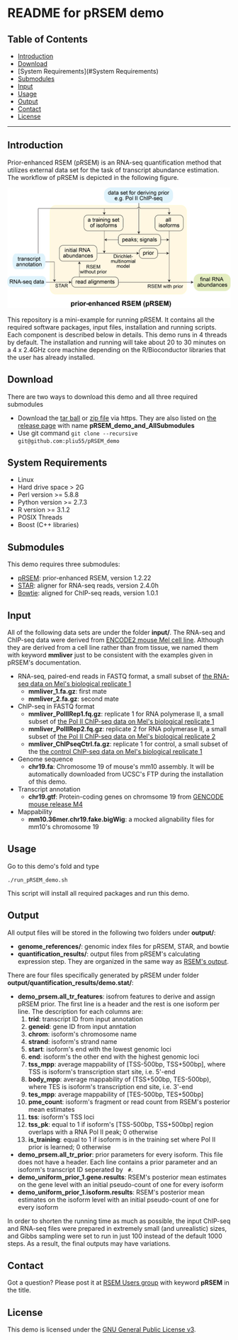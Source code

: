 README for pRSEM demo
================

Table of Contents
-----------------

* [Introduction](#Introduction)
* [Download](#Download)
* [System Requirements](#System Requirements)
* [Submodules](#Submodules)
* [Input](#Input)
* [Usage](#Usage)
* [Output](#Output)
* [Contact](#Contact)
* [License](#License)

* * *

## <a name="Introduction"></a> Introduction
Prior-enhanced RSEM (pRSEM) is an RNA-seq quantification method that utilizes external data set for the task of transcript abundance estimation. The workflow of pRSEM is depicted in the following figure.

![alt text](https://github.com/pliu55/pRSEM_demo/blob/master/input/workflow.jpg)

This repository is a mini-example for running pRSEM. It contains all the required software packages, input files, installation and running scripts. Each component is described below in details. This demo runs in 4 threads by default. The installation and running will take about 20 to 30 minutes on a 4 x 2.4GHz core machine depending on the R/Bioconductor libraries that the user has already installed.

## <a name="Download"></a> Download
There are two ways to download this demo and all three required submodules
- Download the [tar ball](https://github.com/pliu55/pRSEM_demo/releases/download/v0.1/pRSEM_demo_and_AllSubmodules.tar.gz) or [ zip file](https://github.com/pliu55/pRSEM_demo/releases/download/v0.1/pRSEM_demo_and_AllSubmodules.zip) via https. They are also listed on [the release page](https://github.com/pliu55/pRSEM_demo/releases) with name __pRSEM_demo_and_AllSubmodules__ 
- Use git command `git clone --recursive git@github.com:pliu55/pRSEM_demo`

## <a name="System Requirements"></a> System Requirements
- Linux
- Hard drive space > 2G
- Perl version >= 5.8.8
- Python version >= 2.7.3
- R version >= 3.1.2
- POSIX Threads
- Boost (C++ libraries)

## <a name="Submodules"></a> Submodules
This demo requires three submodules:
- [pRSEM](https://github.com/pliu55/RSEM/tree/pRSEM): prior-enhanced RSEM, version 1.2.22
- [STAR](https://github.com/alexdobin/STAR): aligner for RNA-seq reads, version 2.4.0h
- [Bowtie](http://bowtie-bio.sourceforge.net/index.shtml): aligned for ChIP-seq reads, version 1.0.1

## <a name="Input"></a> Input
All of the following data sets are under the folder __input/__. The RNA-seq and ChIP-seq data were derived from [ENCODE2 mouse Mel cell line](https://www.encodeproject.org/biosamples/ENCBS049ENC/). Although they are derived from a cell line rather than from tissue, we named them with keyword __mmliver__ just to be consistent with the examples given in pRSEM's documentation.    
- RNA-seq, paired-end reads in FASTQ format, a small subset of [the RNA-seq data on Mel's biological replicate 1](https://www.encodeproject.org/experiments/ENCSR000CWE/) 
  - __mmliver_1.fa.gz__: first mate 
  - __mmliver_2.fa.gz__: second mate
- ChIP-seq in FASTQ format
  - __mmliver_PolIIRep1.fq.gz__: replicate 1 for RNA polymerase II, a small subset of [the Pol II ChIP-seq data on Mel's biological replicate 1](https://www.encodeproject.org/experiments/ENCSR000EUC/)
  - __mmliver_PolIIRep2.fq.gz__: replicate 2 for RNA polymerase II, a small subset of [the Pol II ChIP-seq data on Mel's biological replicate 2](https://www.encodeproject.org/experiments/ENCSR000EUC/)
  - __mmliver_ChIPseqCtrl.fa.gz__: replicate 1 for control, a small subset of the [the control ChIP-seq data on Mel's biological replicate 1](https://www.encodeproject.org/experiments/ENCSR000EUF/)
- Genome sequence
  - __chr19.fa__: Chromosome 19 of mouse's mm10 assembly. It will be automatically downloaded from UCSC's FTP during the installation of this demo. 
- Transcript annotation
  - __chr19.gtf__: Protein-coding genes on chromsome 19 from [GENCODE mouse release M4](http://www.gencodegenes.org/mouse_releases/4.html)
- Mappability
  - __mm10.36mer.chr19.fake.bigWig__: a mocked alignability files for mm10's chromosome 19


## <a name="Usage"></a> Usage
Go to this demo's fold and type 
```
./run_pRSEM_demo.sh
``` 
This script will install all required packages and run this demo.


## <a name="Output"></a> Output
All output files will be stored in the following two folders under __output/__:
- __genome_references/__: genomic index files for pRSEM, STAR, and bowtie
- __quantification_results/__: output files from pRSEM's calculating expression step. They are organized in the same way as [RSEM's output](http://deweylab.biostat.wisc.edu/rsem/rsem-calculate-expression.html#output).


There are four files specifically generated by pRSEM under folder __output/quantification_results/demo.stat/__:  
- __demo_prsem.all_tr_features__: isofrom features to derive and assign pRSEM prior. The first line is a header and the rest is one isoform per line. The description for each columns are:
  1. __trid__: transcript ID from input annotation
  2.  __geneid__: gene ID from input anntation
  3.  __chrom__: isoform's chromosome name
  4.  __strand__: isoform's strand name
  5.  __start__: isoform's end with the lowest genomic loci
  6.  __end__: isoform's the other end with the highest genomic loci
  7.  __tss_mpp__: average mappability of [TSS-500bp, TSS+500bp], where TSS is isoform's transcription start site, i.e. 5'-end
  8.  __body_mpp__: average mappability of (TSS+500bp, TES-500bp), where TES is isoform's transcription end site, i.e. 3'-end
  9.  __tes_mpp__: average mappability of [TES-500bp, TES+500bp]
  10.  __pme_count__: isoform's fragment or read count from RSEM's posterior mean estimates
  11.  __tss__: isoform's TSS loci 
  12.  __tss_pk__: equal to 1 if isoform's [TSS-500bp, TSS+500bp] region overlaps with a RNA Pol II peak; 0 otherwise
  13.  __is_training__: equal to 1 if isoform is in the training set where Pol II prior is learned; 0 otherwise
- __demo_prsem.all_tr_prior__: prior parameters for every isoform. This file does not have a header. Each line contains a prior parameter and an isoform's transcript ID seperated by `  # `.
- __demo_uniform_prior_1.gene.results__: RSEM's posterior mean estimates on the gene level with an initial pseudo-count of one for every isoform 
- __demo_uniform_prior_1.isoform.results__: RSEM's posterior mean estimates on the isoform level with an initial pseudo-count of one for every isoform 

In order to shorten the running time as much as possible, the input ChIP-seq and RNA-seq files were prepared in extremely small (and unrealistic) sizes, and Gibbs sampling were set to run in just 100 instead of the default 1000 steps. As a result, the final outputs may have variations.

## <a name="Contact"></a> Contact
Got a question? Please post it at [RSEM Users group](https://groups.google.com/forum/#!forum/rsem-users) with keyword __pRSEM__ in the title.  

## <a name="License"></a> License
This demo is licensed under the [GNU General Public License
v3](http://www.gnu.org/licenses/gpl-3.0.html).
